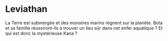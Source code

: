 # Leviathan
La Terre est submergée et des monstres marins règnent sur la planète. Bota et sa famille réussiront-ils à trouver un lieu sûr dans cet enfer aquatique ? Et qui est donc la mystérieuse Kana ?